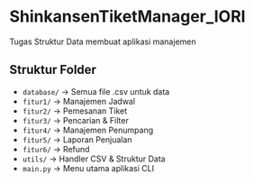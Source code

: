 # ShinkansenTiketManager_IORI
Tugas Struktur Data membuat aplikasi manajemen 

## Struktur Folder

- `database/` → Semua file .csv untuk data
- `fitur1/` → Manajemen Jadwal
- `fitur2/` → Pemesanan Tiket
- `fitur3/` → Pencarian & Filter
- `fitur4/` → Manajemen Penumpang
- `fitur5/` → Laporan Penjualan
- `fitur6/` → Refund
- `utils/` → Handler CSV & Struktur Data
- `main.py` → Menu utama aplikasi CLI